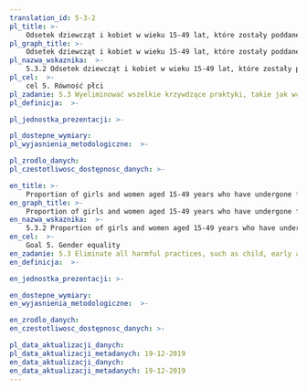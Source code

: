```yaml
---
translation_id: 5-3-2
pl_title: >-
    Odsetek dziewcząt i kobiet w wieku 15-49 lat, które zostały poddane okaleczeniu żeńskich narządów płciowych, według grupy wiekowej
pl_graph_title: >-
    Odsetek dziewcząt i kobiet w wieku 15-49 lat, które zostały poddane okaleczeniu żeńskich narządów płciowych, według grupy wiekowej
pl_nazwa_wskaznika:  >-
    5.3.2 Odsetek dziewcząt i kobiet w wieku 15-49 lat, które zostały poddane okaleczeniu żeńskich narządów płciowych, według grupy wiekowej
pl_cel:  >-
    cel 5. Równość płci
pl_zadanie: 5.3 Wyeliminować wszelkie krzywdzące praktyki, takie jak wczesne i przymusowe małżeństwa, małżeństwa dzieci, a także okaleczanie żeńskich narządów płciowych
pl_definicja:  >-

pl_jednostka_prezentacji: >-

pl_dostepne_wymiary:
pl_wyjasnienia_metodologiczne:  >-

pl_zrodlo_danych:
pl_czestotliwosc_dostępnosc_danych: >-

en_title: >-
    Proportion of girls and women aged 15-49 years who have undergone female genital mutilation/cutting, by age
en_graph_title: >-
    Proportion of girls and women aged 15-49 years who have undergone female genital mutilation/cutting, by age
en_nazwa_wskaznika:  >-
    5.3.2 Proportion of girls and women aged 15-49 years who have undergone female genital mutilation/cutting, by age
en_cel:  >-
    Goal 5. Gender equality
en_zadanie: 5.3 Eliminate all harmful practices, such as child, early and forced marriage and female genital mutilation
en_definicja:  >-

en_jednostka_prezentacji: >-

en_dostepne_wymiary:
en_wyjasnienia_metodologiczne:  >-

en_zrodlo_danych:
en_czestotliwosc_dostępnosc_danych: >-

pl_data_aktualizacji_danych:
pl_data_aktualizacji_metadanych: 19-12-2019
en_data_aktualizacji_danych:
en_data_aktualizacji_metadanych: 19-12-2019    
---
```

